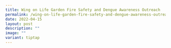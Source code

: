 ```yaml
---
title: Wing on Life Garden Fire Safety and Dengue Awareness Outreach
permalink: /wing-on-life-garden-fire-safety-and-dengue-awareness-outreach/
date: 2022-04-15
layout: post
description: ""
image: ""
variant: tiptap
---
```

